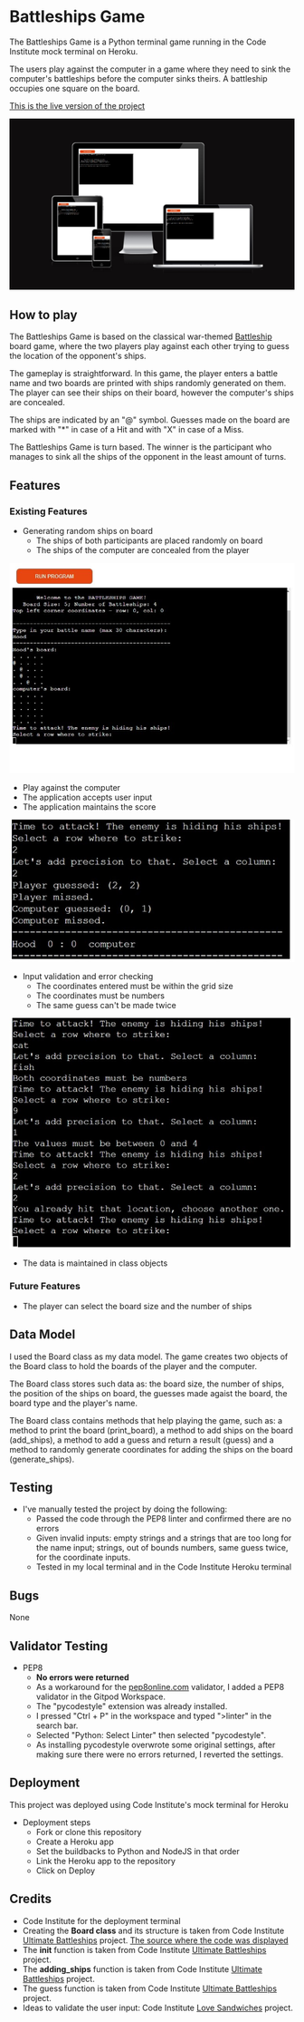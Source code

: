 # Battleships Game

The Battleships Game is a Python terminal game running in the Code Institute mock terminal on Heroku.

The users play against the computer in a game where they need to sink the computer's battleships before the computer sinks theirs. A battleship occupies one square on the board.

[This is the live version of the project](https://battleship-game-cip3.herokuapp.com/)

![Am I responsive image](/assets/images/amIResponsiveBattleships.jpg)

## How to play

The Battleships Game is based on the classical war-themed [Battleship](https://www.thesprucecrafts.com/the-basic-rules-of-battleship-411069) board game, where the two players play against each other trying to guess the location of the opponent's ships. 

The gameplay is straightforward. In this game, the player enters a battle name and two boards are printed with ships randomly generated on them. The player can see their ships on their board, however the computer's ships are concealed. 

The ships are indicated by an "@" symbol. Guesses made on the board are marked with "*" in case of a Hit and with "X" in case of a Miss.

The Battleships Game is turn based. The winner is the participant who manages to sink all the ships of the opponent in the least amount of turns. 

## Features

### Existing Features
- Generating random ships on board
    - The ships of both participants are placed randomly on board
    - The ships of the computer are concealed from the player

![Start game boards](/assets/images/startScreen.jpg)

- Play against the computer
- The application accepts user input
- The application maintains the score

![Guesses and score update](/assets/images/guessScoreBattleships.jpg)

- Input validation and error checking
    - The coordinates entered must be within the grid size
    - The coordinates must be numbers
    - The same guess can't be made twice

![Input validation](/assets/images/inputValidation.jpg)

- The data is maintained in class objects

### Future Features
- The player can select the board size and the number of ships

## Data Model

I used the Board class as my data model. The game creates two objects of the Board class to hold the boards of the player and the computer.

The Board class stores such data as: the board size, the number of ships, the position of the ships on board, the guesses made agaist the board, the board type and the player's name.

The Board class contains methods that help playing the game, such as: a method to print the board (print_board), a method to add ships on the board (add_ships), a method to add a guess and return a result (guess) and a method to randomly generate coordinates for adding the ships on the board (generate_ships).


## Testing 

- I've manually tested the project by doing the following:
    - Passed the code through the PEP8 linter and confirmed there are no errors
    - Given invalid inputs: empty strings and a strings that are too long for the name input; strings, out of bounds numbers, same guess twice, for the coordinate inputs.
    - Tested in my local terminal and in the Code Institute Heroku terminal

 
## Bugs 

None

## Validator Testing

- PEP8
    - **No errors were returned**
    - As a workaround for the [pep8online.com](http://pep8online.com/) validator, I added a PEP8 validator in the Gitpod Workspace.
    - The "pycodestyle" extension was already installed.
    - I pressed "Ctrl + P" in the workspace and typed ">linter" in the search bar.
    - Selected "Python: Select Linter" then selected "pycodestyle".
    - As installing pycodestyle overwrote some original settings, after making sure there were no errors returned, I reverted the settings.
      

## Deployment

This project was deployed using Code Institute's mock terminal for Heroku
- Deployment steps
    - Fork or clone this repository
    - Create a Heroku app
    - Set the buildbacks to Python and NodeJS in that order
    - Link the Heroku app to the repository
    - Click on Deploy

## Credits

- Code Institute for the deployment terminal
- Creating the **Board class** and its structure is taken from Code Institute [Ultimate Battleships](https://p3-battleships.herokuapp.com/) project. [The source where the code was displayed](https://www.youtube.com/watch?v=4sqtzZQpDJE)
- The **init** function is taken from Code Institute [Ultimate Battleships](https://p3-battleships.herokuapp.com/) project.
- The **adding_ships** function is taken from Code Institute [Ultimate Battleships](https://p3-battleships.herokuapp.com/) project.
- The guess function is taken from Code Institute [Ultimate Battleships](https://p3-battleships.herokuapp.com/) project. 
- Ideas to validate the user input: Code Institute [Love Sandwiches](https://github.com/Code-Institute-Solutions/love-sandwiches-p5-sourcecode) project.

